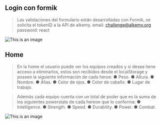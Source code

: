 ## Login con formik
> Las validaciones del formulario están desarrolladas con Formik, se solicita el tokenID a la API de alkemy.
> email: challenge@alkemy.org password: react

![This is an image](https://i.ibb.co/f8LPn7x/Captura-de-Pantalla-2021-11-26-a-la-s-12-35-48.png)

## Home
> En la home el usuario puede ver los equipos creados y si desea tiene acceso a eliminarlos, 
> estos son recibidos desde el localStorage y poseen la siguiente información de cada heroe:
● Peso.
● Altura.
● Nombre.
● Alias.
● Color de ojos.
● Color de cabello.
● Lugar de trabajo.

> Además cada equipo cuenta con un total de poder que es la suma de los siguientes powerstats de cada hereoe que lo conforma: 
● Intelligence.
● Strength.
● Speed.
● Durability.
● Power.
● Combat.

![This is an image](https://i.ibb.co/9r5Hd5k/Captura-de-Pantalla-2021-11-26-a-la-s-12-40-51.png)
